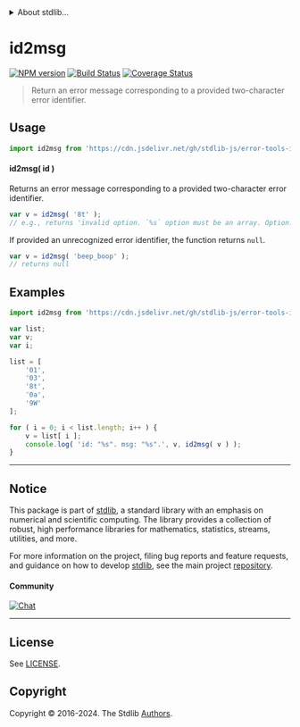 <!--

@license Apache-2.0

Copyright (c) 2022 The Stdlib Authors.

Licensed under the Apache License, Version 2.0 (the "License");
you may not use this file except in compliance with the License.
You may obtain a copy of the License at

   http://www.apache.org/licenses/LICENSE-2.0

Unless required by applicable law or agreed to in writing, software
distributed under the License is distributed on an "AS IS" BASIS,
WITHOUT WARRANTIES OR CONDITIONS OF ANY KIND, either express or implied.
See the License for the specific language governing permissions and
limitations under the License.

-->


<details>
  <summary>
    About stdlib...
  </summary>
  <p>We believe in a future in which the web is a preferred environment for numerical computation. To help realize this future, we've built stdlib. stdlib is a standard library, with an emphasis on numerical and scientific computation, written in JavaScript (and C) for execution in browsers and in Node.js.</p>
  <p>The library is fully decomposable, being architected in such a way that you can swap out and mix and match APIs and functionality to cater to your exact preferences and use cases.</p>
  <p>When you use stdlib, you can be absolutely certain that you are using the most thorough, rigorous, well-written, studied, documented, tested, measured, and high-quality code out there.</p>
  <p>To join us in bringing numerical computing to the web, get started by checking us out on <a href="https://github.com/stdlib-js/stdlib">GitHub</a>, and please consider <a href="https://opencollective.com/stdlib">financially supporting stdlib</a>. We greatly appreciate your continued support!</p>
</details>

# id2msg

[![NPM version][npm-image]][npm-url] [![Build Status][test-image]][test-url] [![Coverage Status][coverage-image]][coverage-url] <!-- [![dependencies][dependencies-image]][dependencies-url] -->

> Return an error message corresponding to a provided two-character error identifier.

<!-- Section to include introductory text. Make sure to keep an empty line after the intro `section` element and another before the `/section` close. -->

<section class="intro">

</section>

<!-- /.intro -->

<!-- Package usage documentation. -->



<section class="usage">

## Usage

```javascript
import id2msg from 'https://cdn.jsdelivr.net/gh/stdlib-js/error-tools-id2msg@deno/mod.js';
```

#### id2msg( id )

Returns an error message corresponding to a provided two-character error identifier.

```javascript
var v = id2msg( '8t' );
// e.g., returns 'invalid option. `%s` option must be an array. Option: `%s`.'
```

If provided an unrecognized error identifier, the function returns `null`.

```javascript
var v = id2msg( 'beep_boop' );
// returns null
```

</section>

<!-- /.usage -->

<!-- Package usage notes. Make sure to keep an empty line after the `section` element and another before the `/section` close. -->

<section class="notes">

</section>

<!-- /.notes -->

<!-- Package usage examples. -->

<section class="examples">

## Examples

<!-- TODO: better example -->

<!-- eslint no-undef: "error" -->

```javascript
import id2msg from 'https://cdn.jsdelivr.net/gh/stdlib-js/error-tools-id2msg@deno/mod.js';

var list;
var v;
var i;

list = [
    '01',
    '03',
    '8t',
    '0a',
    '9W'
];

for ( i = 0; i < list.length; i++ ) {
    v = list[ i ];
    console.log( 'id: "%s". msg: "%s".', v, id2msg( v ) );
}
```

</section>

<!-- /.examples -->

<!-- Section for describing a command-line interface. -->



<!-- Section to include cited references. If references are included, add a horizontal rule *before* the section. Make sure to keep an empty line after the `section` element and another before the `/section` close. -->

<section class="references">

</section>

<!-- /.references -->

<!-- <license> -->

<!-- </license> -->

<!-- Section for related `stdlib` packages. Do not manually edit this section, as it is automatically populated. -->

<section class="related">

</section>

<!-- /.related -->

<!-- Section for all links. Make sure to keep an empty line after the `section` element and another before the `/section` close. -->


<section class="main-repo" >

* * *

## Notice

This package is part of [stdlib][stdlib], a standard library with an emphasis on numerical and scientific computing. The library provides a collection of robust, high performance libraries for mathematics, statistics, streams, utilities, and more.

For more information on the project, filing bug reports and feature requests, and guidance on how to develop [stdlib][stdlib], see the main project [repository][stdlib].

#### Community

[![Chat][chat-image]][chat-url]

---

## License

See [LICENSE][stdlib-license].


## Copyright

Copyright &copy; 2016-2024. The Stdlib [Authors][stdlib-authors].

</section>

<!-- /.stdlib -->

<!-- Section for all links. Make sure to keep an empty line after the `section` element and another before the `/section` close. -->

<section class="links">

[npm-image]: http://img.shields.io/npm/v/@stdlib/error-tools-id2msg.svg
[npm-url]: https://npmjs.org/package/@stdlib/error-tools-id2msg

[test-image]: https://github.com/stdlib-js/error-tools-id2msg/actions/workflows/test.yml/badge.svg?branch=v0.2.0
[test-url]: https://github.com/stdlib-js/error-tools-id2msg/actions/workflows/test.yml?query=branch:v0.2.0

[coverage-image]: https://img.shields.io/codecov/c/github/stdlib-js/error-tools-id2msg/main.svg
[coverage-url]: https://codecov.io/github/stdlib-js/error-tools-id2msg?branch=main

<!--

[dependencies-image]: https://img.shields.io/david/stdlib-js/error-tools-id2msg.svg
[dependencies-url]: https://david-dm.org/stdlib-js/error-tools-id2msg/main

-->

[chat-image]: https://img.shields.io/gitter/room/stdlib-js/stdlib.svg
[chat-url]: https://app.gitter.im/#/room/#stdlib-js_stdlib:gitter.im

[stdlib]: https://github.com/stdlib-js/stdlib

[stdlib-authors]: https://github.com/stdlib-js/stdlib/graphs/contributors

[cli-section]: https://github.com/stdlib-js/error-tools-id2msg#cli
[cli-url]: https://github.com/stdlib-js/error-tools-id2msg/tree/cli
[@stdlib/error-tools-id2msg]: https://github.com/stdlib-js/error-tools-id2msg/tree/main

[umd]: https://github.com/umdjs/umd
[es-module]: https://developer.mozilla.org/en-US/docs/Web/JavaScript/Guide/Modules

[deno-url]: https://github.com/stdlib-js/error-tools-id2msg/tree/deno
[deno-readme]: https://github.com/stdlib-js/error-tools-id2msg/blob/deno/README.md
[umd-url]: https://github.com/stdlib-js/error-tools-id2msg/tree/umd
[umd-readme]: https://github.com/stdlib-js/error-tools-id2msg/blob/umd/README.md
[esm-url]: https://github.com/stdlib-js/error-tools-id2msg/tree/esm
[esm-readme]: https://github.com/stdlib-js/error-tools-id2msg/blob/esm/README.md
[branches-url]: https://github.com/stdlib-js/error-tools-id2msg/blob/main/branches.md

[stdlib-license]: https://raw.githubusercontent.com/stdlib-js/error-tools-id2msg/main/LICENSE

<!-- <related-links> -->

<!-- </related-links> -->

</section>

<!-- /.links -->
